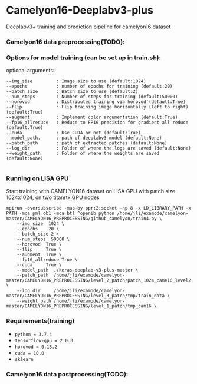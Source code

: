 # Camelyon16-Deeplabv3-plus
Deeplabv3+ training and prediction pipeline for camelyon16 dataset

### Camelyon16 data preprocessing(TODO):

### Options for model training (can be set up in train.sh):

optional arguments:

```
--img_size         : Image size to use (default:1024)
--epochs           : number of epochs for training (default:20)
--batch_size       : Batch size to use (default:2)
--num_steps        : Number of steps for training (default:50000)
--horovod          : Distributed training via horovod'(default:True)
--flip             : Flip training image horizontally (left to right) (default:True)
--augment          : Implement color argumentation (default:True)
--fp16_allreduce   : Reduce to FP16 precision for gradient all reduce (default:True)
--cuda             : Use CUDA or not (default:True)
--model_path.      : path of deeplabv3 model (default:None)
--patch_path       : path of extracted patches (default:None)
--log_dir          : Folder of where the logs are saved (default:None)
--weight_path      : Folder of where the weights are saved (default:None)


```
### Running on LISA GPU

Start training with CAMELYON16 dataset on LISA GPU with patch size 1024x1024, on two titanrtx GPU nodes

```
mpirun -oversubscribe -map-by ppr:2:socket -np 8 -x LD_LIBRARY_PATH -x PATH -mca pml ob1 -mca btl ^openib python /home/jli/examode/camelyon-master/CAMELYON16_PREPROCESSING/github_camelyon/train4.py \
    --img_size  1024 \
    --epochs    20 \
    --batch_size 2 \
    --num_steps  50000 \
    --horovod  True \
    --flip     True \
    --augment  True \
    --fp16_allreduce True \
    --cuda     True \
    --model_path  ./keras-deeplab-v3-plus-master \
    --patch_path  /home/jli/examode/camelyon-master/CAMELYON16_PREPROCESSING/level_2_patch/patch_1024_came16_level2 \
    --log_dir     /home/jli/examode/camelyon-master/CAMELYON16_PREPROCESSING/level_3_patch/tmp/train_data \
    --weight_path /home/jli/examode/camelyon-master/CAMELYON16_PREPROCESSING/level_1_patch/tmp_cam16 \
```
### Requirements(training)
* `python = 3.7.4`
* `tensorflow-gpu = 2.0.0`
* `horovod = 0.18.2`
* `cuda = 10.0`
* `sklearn`


### Camelyon16 data postprocessing(TODO):

